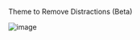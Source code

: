 Theme to Remove Distractions (Beta)

![image](https://github.com/lokopeto/FocusDiscord/assets/34287720/71cf0103-bb96-4e45-8967-9f67d41a0531)
